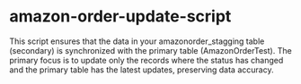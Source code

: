 # amazon-order-update-script
This script ensures that the data in your amazonorder_stagging table (secondary) is synchronized with the primary table (AmazonOrderTest).
The primary focus is to update only the records where the status has changed and the primary table has the latest updates, preserving data accuracy.
